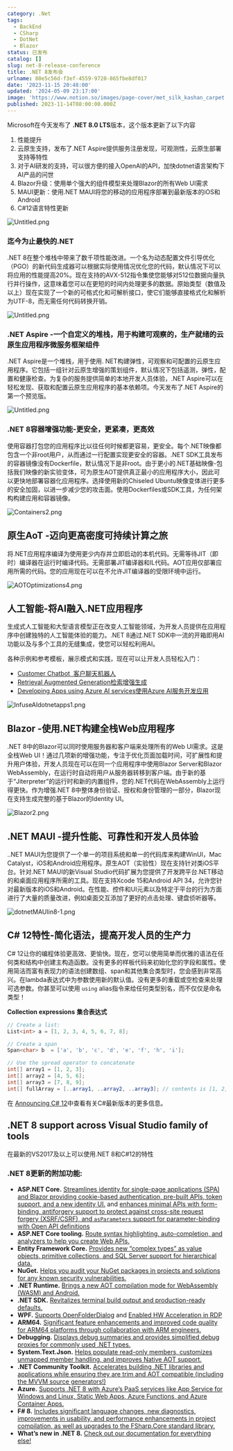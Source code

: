 ```yaml
---
category: .Net
tags:
  - BackEnd
  - CSharp
  - DotNet
  - Blazor
status: 已发布
catalog: []
slug: net-8-release-conference
title: .NET 8发布会
urlname: 80e5c56d-f3ef-4559-9720-865fbe8df017
date: '2023-11-15 20:48:00'
updated: '2024-05-09 23:17:00'
image: 'https://www.notion.so/images/page-cover/met_silk_kashan_carpet.jpg'
published: 2023-11-14T08:00:00.000Z
---
```


Microsoft在今天发布了 **.NET 8.0 LTS**版本，这个版本更新了以下内容

1. 性能提升
2. 云原生支持，发布了.NET Aspire提供服务注册发现，可观测性，云原生部署支持等特性
3. 对于AI研发的支持，可以很方便的接入OpenAI的API，加快dotnet语言架构下AI产品的问世
4. Blazor升级：使用单个强大的组件模型来处理Blazor的所有Web UI需求
5. MAUI更新：使用.NET MAUI将您的移动的应用程序部署到最新版本的iOS和Android
6. C#12语言特性更新

![Untitled.png](https://prod-files-secure.s3.us-west-2.amazonaws.com/5d24fe63-e567-4804-86f9-9fdc62e13082/10cda029-65af-4ea7-b30e-605b2d9e6c57/Untitled.png?X-Amz-Algorithm=AWS4-HMAC-SHA256&X-Amz-Content-Sha256=UNSIGNED-PAYLOAD&X-Amz-Credential=ASIAZI2LB466SVYMNN3J%2F20250209%2Fus-west-2%2Fs3%2Faws4_request&X-Amz-Date=20250209T213306Z&X-Amz-Expires=3600&X-Amz-Security-Token=IQoJb3JpZ2luX2VjEJT%2F%2F%2F%2F%2F%2F%2F%2F%2F%2FwEaCXVzLXdlc3QtMiJGMEQCIFM6Fq%2BYXIYZsEIIHHoYlkBobvOz0WALVIEWmWBPCfmeAiBxTahtML2OwHt77qjgD9UBgCa1oNRDZnqg9j9UNSR9CSqIBAit%2F%2F%2F%2F%2F%2F%2F%2F%2F%2F8BEAAaDDYzNzQyMzE4MzgwNSIMnngOJvaBWHkw7lxOKtwDq2Z2hkKiI4iv1skreGqkjVrDSgU84POqtAxx3LAwggbx3NECcz4XtEjXYEQl4CwRjvtXeRPBlfKSfWr9m3QaCoWwnk4FNkjn%2F%2BGM2zUbISEP0LPoBTa%2B7PIogd9sM6x9fPW5K3xDMZbXePN9M6Eyp7pddStGJb4S2adrXTU1AOMfcP0hjJwN4dALwwTVPUMtOXpdGNcRUEleqBvXdt%2FNeudi3%2BtHVfk%2BHcAV%2Fhdx68RtVwCwedMjHjNoMbgyF4qPpBNJDqjBUtz%2B1tPEtOFbJdGxIlqSFW%2FH%2BC2txx0uePRm9KLl3oaczSimh%2FLKbnn6zurnvMLfZm38RsPjFVeaKtycP9mnmMpx7k4goeKwiw1mNW4GY8tNqfDGHGPiNlWyhovXAs%2F6bja1%2BUnT7obw%2Byu4jYOIn5AoViM8KOcji9hcF7pJ%2FrtIcq9LV8JAQhJQnA5145TMAZG%2Blwn1KBA6YF%2FxpEjzLdfDm2LPtjiCdggSbMNG1h6ke6w6tTXSY5b6rNtS4ULnhRkBSp%2FPuM9eWJLMXe6cy%2FjuI1vaFV0ueJihCSLyZ2j6SubOKRf8S%2FXQyCJe06nvaGbakatH1dvtM2j%2FnDT89%2BqshZ1hy6sZefVCHnT1%2FPq5Il4jhe4wxo6kvQY6pgGYqzOOYOnJ4SsyRXsWtyKRqdURG%2BbElQthlg5hc1MDfSpxlloZh17JL%2FFuUOg61YTZ%2BF3xMj5RbEkNOz2D54IJRmv4jeHr3oQtyfrDvfn7SYtr5iT0gEwzRFAAskcMKIrbT%2B8tsGgTKnm2qcxTLBlclX1vAGvuV2axhpxCnO6dbmlvkPIG854kSYgsmSLBLNdqq22knW7ErwLECB3gYY1OljaL2x4C&X-Amz-Signature=65b87148307884b8ae5a7c9746c8b7fcd973f9eb284bb1152e5a80056cf57b77&X-Amz-SignedHeaders=host&x-id=GetObject)


### **迄今为止最快的.NET**


.NET 8在整个堆栈中带来了数千项性能改进。一个名为动态配置文件引导优化（PGO）的新代码生成器可以根据实际使用情况优化您的代码，默认情况下可以将应用的性能提高20%。现在支持的AVX-512指令集使您能够对512位数据向量执行并行操作，这意味着您可以在更短的时间内处理更多的数据。原始类型（数值及以上）现在实现了一个新的可格式化和可解析接口，使它们能够直接格式化和解析为UTF-8，而无需任何代码转换开销。


![Untitled.png](https://prod-files-secure.s3.us-west-2.amazonaws.com/5d24fe63-e567-4804-86f9-9fdc62e13082/edcbf140-d619-4389-a4a6-f97c113ab9f2/Untitled.png?X-Amz-Algorithm=AWS4-HMAC-SHA256&X-Amz-Content-Sha256=UNSIGNED-PAYLOAD&X-Amz-Credential=ASIAZI2LB466SVYMNN3J%2F20250209%2Fus-west-2%2Fs3%2Faws4_request&X-Amz-Date=20250209T213306Z&X-Amz-Expires=3600&X-Amz-Security-Token=IQoJb3JpZ2luX2VjEJT%2F%2F%2F%2F%2F%2F%2F%2F%2F%2FwEaCXVzLXdlc3QtMiJGMEQCIFM6Fq%2BYXIYZsEIIHHoYlkBobvOz0WALVIEWmWBPCfmeAiBxTahtML2OwHt77qjgD9UBgCa1oNRDZnqg9j9UNSR9CSqIBAit%2F%2F%2F%2F%2F%2F%2F%2F%2F%2F8BEAAaDDYzNzQyMzE4MzgwNSIMnngOJvaBWHkw7lxOKtwDq2Z2hkKiI4iv1skreGqkjVrDSgU84POqtAxx3LAwggbx3NECcz4XtEjXYEQl4CwRjvtXeRPBlfKSfWr9m3QaCoWwnk4FNkjn%2F%2BGM2zUbISEP0LPoBTa%2B7PIogd9sM6x9fPW5K3xDMZbXePN9M6Eyp7pddStGJb4S2adrXTU1AOMfcP0hjJwN4dALwwTVPUMtOXpdGNcRUEleqBvXdt%2FNeudi3%2BtHVfk%2BHcAV%2Fhdx68RtVwCwedMjHjNoMbgyF4qPpBNJDqjBUtz%2B1tPEtOFbJdGxIlqSFW%2FH%2BC2txx0uePRm9KLl3oaczSimh%2FLKbnn6zurnvMLfZm38RsPjFVeaKtycP9mnmMpx7k4goeKwiw1mNW4GY8tNqfDGHGPiNlWyhovXAs%2F6bja1%2BUnT7obw%2Byu4jYOIn5AoViM8KOcji9hcF7pJ%2FrtIcq9LV8JAQhJQnA5145TMAZG%2Blwn1KBA6YF%2FxpEjzLdfDm2LPtjiCdggSbMNG1h6ke6w6tTXSY5b6rNtS4ULnhRkBSp%2FPuM9eWJLMXe6cy%2FjuI1vaFV0ueJihCSLyZ2j6SubOKRf8S%2FXQyCJe06nvaGbakatH1dvtM2j%2FnDT89%2BqshZ1hy6sZefVCHnT1%2FPq5Il4jhe4wxo6kvQY6pgGYqzOOYOnJ4SsyRXsWtyKRqdURG%2BbElQthlg5hc1MDfSpxlloZh17JL%2FFuUOg61YTZ%2BF3xMj5RbEkNOz2D54IJRmv4jeHr3oQtyfrDvfn7SYtr5iT0gEwzRFAAskcMKIrbT%2B8tsGgTKnm2qcxTLBlclX1vAGvuV2axhpxCnO6dbmlvkPIG854kSYgsmSLBLNdqq22knW7ErwLECB3gYY1OljaL2x4C&X-Amz-Signature=72c259d14e5d0b9089ec3993b355887b829dd30e72f0a5991d6daf456fa17d70&X-Amz-SignedHeaders=host&x-id=GetObject)


### **.NET Aspire -一个自定义的堆栈，用于构建可观察的，生产就绪的云原生应用程序微服务框架组件**


.NET Aspire是一个堆栈，用于使用. NET构建弹性，可观察和可配置的云原生应用程序。它包括一组针对云原生增强的策划组件，默认情况下包括遥测，弹性，配置和健康检查。为复杂的服务提供简单的本地开发人员体验，.NET Aspire可以在轻松发现、获取和配置云原生应用程序的基本依赖项。今天发布了.NET Aspire的第一个预览版。


![Untitled.png](https://prod-files-secure.s3.us-west-2.amazonaws.com/5d24fe63-e567-4804-86f9-9fdc62e13082/ff6a34d3-ac25-412d-9204-a7263d00528f/Untitled.png?X-Amz-Algorithm=AWS4-HMAC-SHA256&X-Amz-Content-Sha256=UNSIGNED-PAYLOAD&X-Amz-Credential=ASIAZI2LB466SVYMNN3J%2F20250209%2Fus-west-2%2Fs3%2Faws4_request&X-Amz-Date=20250209T213306Z&X-Amz-Expires=3600&X-Amz-Security-Token=IQoJb3JpZ2luX2VjEJT%2F%2F%2F%2F%2F%2F%2F%2F%2F%2FwEaCXVzLXdlc3QtMiJGMEQCIFM6Fq%2BYXIYZsEIIHHoYlkBobvOz0WALVIEWmWBPCfmeAiBxTahtML2OwHt77qjgD9UBgCa1oNRDZnqg9j9UNSR9CSqIBAit%2F%2F%2F%2F%2F%2F%2F%2F%2F%2F8BEAAaDDYzNzQyMzE4MzgwNSIMnngOJvaBWHkw7lxOKtwDq2Z2hkKiI4iv1skreGqkjVrDSgU84POqtAxx3LAwggbx3NECcz4XtEjXYEQl4CwRjvtXeRPBlfKSfWr9m3QaCoWwnk4FNkjn%2F%2BGM2zUbISEP0LPoBTa%2B7PIogd9sM6x9fPW5K3xDMZbXePN9M6Eyp7pddStGJb4S2adrXTU1AOMfcP0hjJwN4dALwwTVPUMtOXpdGNcRUEleqBvXdt%2FNeudi3%2BtHVfk%2BHcAV%2Fhdx68RtVwCwedMjHjNoMbgyF4qPpBNJDqjBUtz%2B1tPEtOFbJdGxIlqSFW%2FH%2BC2txx0uePRm9KLl3oaczSimh%2FLKbnn6zurnvMLfZm38RsPjFVeaKtycP9mnmMpx7k4goeKwiw1mNW4GY8tNqfDGHGPiNlWyhovXAs%2F6bja1%2BUnT7obw%2Byu4jYOIn5AoViM8KOcji9hcF7pJ%2FrtIcq9LV8JAQhJQnA5145TMAZG%2Blwn1KBA6YF%2FxpEjzLdfDm2LPtjiCdggSbMNG1h6ke6w6tTXSY5b6rNtS4ULnhRkBSp%2FPuM9eWJLMXe6cy%2FjuI1vaFV0ueJihCSLyZ2j6SubOKRf8S%2FXQyCJe06nvaGbakatH1dvtM2j%2FnDT89%2BqshZ1hy6sZefVCHnT1%2FPq5Il4jhe4wxo6kvQY6pgGYqzOOYOnJ4SsyRXsWtyKRqdURG%2BbElQthlg5hc1MDfSpxlloZh17JL%2FFuUOg61YTZ%2BF3xMj5RbEkNOz2D54IJRmv4jeHr3oQtyfrDvfn7SYtr5iT0gEwzRFAAskcMKIrbT%2B8tsGgTKnm2qcxTLBlclX1vAGvuV2axhpxCnO6dbmlvkPIG854kSYgsmSLBLNdqq22knW7ErwLECB3gYY1OljaL2x4C&X-Amz-Signature=94ffd2b2895ed5e799fcfdb360689c1dc2b76d6eeb1e8cf6c7d8b0afa2d419cc&X-Amz-SignedHeaders=host&x-id=GetObject)


### **.NET 8容器增强功能-更安全，更紧凑，更高效**


使用容器打包您的应用程序比以往任何时候都更容易，更安全。每个.NET映像都包含一个非root用户，从而通过一行配置实现更安全的容器。.NET SDK工具发布的容器镜像没有Dockerfile，默认情况下是非root。由于更小的.NET基础映像-包括我们映像的新实验变体，可为原生AOT提供真正最小的应用程序大小，因此可以更快地部署容器化应用程序。选择使用新的Chiseled Ubuntu映像变体进行更多的安全加固，以进一步减少您的攻击面。使用Dockerfiles或SDK工具，为任何架构构建应用和容器镜像。


![Containers2.png](https://devblogs.microsoft.com/dotnet/wp-content/uploads/sites/10/2023/11/Containers2.png)


## 原生AoT -迈向更高密度可持续计算之旅


将.NET应用程序编译为使用更少内存并立即启动的本机代码。无需等待JIT（即时）编译器在运行时编译代码。无需部署JIT编译器和IL代码。AOT应用仅部署应用所需的代码。您的应用现在可以在不允许JIT编译器的受限环境中运行。


![AOTOptimizations4.png](https://devblogs.microsoft.com/dotnet/wp-content/uploads/sites/10/2023/11/AOTOptimizations4.png)


## 人工智能-将AI融入.NET应用程序


生成式人工智能和大型语言模型正在改变人工智能领域，为开发人员提供在应用程序中创建独特的人工智能体验的能力。.NET 8通过.NET SDK中一流的开箱即用AI功能以及与多个工具的无缝集成，使您可以轻松利用AI。


各种示例和参考模板，展示模式和实践，现在可以让开发人员轻松入门：

- [Customer Chatbot](https://github.com/dotnet/eShop)[ ](https://github.com/dotnet/eShop)[ 客户聊天机器人](https://github.com/dotnet/eShop)
- [Retrieval Augmented Generation](https://github.com/Azure-Samples/azure-search-openai-demo-csharp)[检索增强生成](https://github.com/Azure-Samples/azure-search-openai-demo-csharp)
- [Developing Apps using Azure AI services](https://devblogs.microsoft.com/dotnet/demystifying-retrieval-augmented-generation-with-dotnet/)[使用Azure AI服务开发应用](https://devblogs.microsoft.com/dotnet/demystifying-retrieval-augmented-generation-with-dotnet/)

![InfuseAIdotnetapps1.png](https://devblogs.microsoft.com/dotnet/wp-content/uploads/sites/10/2023/11/InfuseAIdotnetapps1.png)


## Blazor -使用.NET构建全栈Web应用程序


.NET 8中的Blazor可以同时使用服务器和客户端来处理所有的Web UI需求。这是全栈Web UI！通过几项新的增强功能，专注于优化页面加载时间，可扩展性和提升用户体验，开发人员现在可以在同一个应用程序中使用Blazor Server和Blazor WebAssembly，在运行时自动将用户从服务器转移到客户端。由于新的基于“Jiterpreter”的运行时和新的内置组件，您的.NET代码在WebAssembly上运行得更快。作为增强.NET 8中整体身份验证、授权和身份管理的一部分，Blazor现在支持生成完整的基于Blazor的Identity UI。


![Blazor2.png](https://devblogs.microsoft.com/dotnet/wp-content/uploads/sites/10/2023/11/Blazor2.png)


## .NET MAUI -提升性能、可靠性和开发人员体验


..NET MAUI为您提供了一个单一的项目系统和单一的代码库来构建WinUI，Mac Catalyst，iOS和Android应用程序。原生AOT（实验性）现在支持针对类iOS平台。针对.NET MAUI的新Visual Studio代码扩展为您提供了开发跨平台.NET移动的和桌面应用程序所需的工具。现在支持Xcode 15和Android API 34，允许您针对最新版本的iOS和Android。在性能、控件和UI元素以及特定于平台的行为方面进行了大量的质量改进，例如桌面交互添加了更好的点击处理、键盘侦听器等。


![dotnetMAUIin8-1.png](https://devblogs.microsoft.com/dotnet/wp-content/uploads/sites/10/2023/11/dotnetMAUIin8-1.png)


## C# 12特性-简化语法，提高开发人员的生产力


C# 12让你的编程体验更高效、更愉快。现在，您可以使用简单而优雅的语法在任何类和结构中创建主构造函数。没有更多的样板代码来初始化您的字段和属性。使用简洁而富有表现力的语法创建数组、span和其他集合类型时，您会感到非常高兴。在lambda表达式中为参数使用新的默认值。没有更多的重载或空检查来处理可选参数。你甚至可以使用 `using` alias指令来给任何类型别名，而不仅仅是命名类型！


**Collection expressions** **集合表达式**


```c#
// Create a list:
List<int> a = [1, 2, 3, 4, 5, 6, 7, 8];

// Create a span
Span<char> b  = ['a', 'b', 'c', 'd', 'e', 'f', 'h', 'i'];

// Use the spread operator to concatenate
int[] array1 = [1, 2, 3];
int[] array2 = [4, 5, 6];
int[] array3 = [7, 8, 9];
int[] fullArray = [..array1, ..array2, ..array3]; // contents is [1, 2, 3, 4, 5, 6, 7, 8, 9]
```


在 [Announcing C# 12](https://devblogs.microsoft.com/dotnet/announcing-csharp-12)中查看有关C#最新版本的更多信息。


## .NET 8 support across Visual Studio family of tools


在最新的VS2017及以上可以使用.NET 8和C#12的特性


### .NET 8更新的附加功能:

- **ASP.NET Core.** [Streamlines identity for single-page applications (SPA) and Blazor providing cookie-based authentication, pre-built APIs, token support, and a new identity UI.](https://devblogs.microsoft.com/dotnet/whats-new-with-identity-in-dotnet-8/) and [enhances minimal APIs with form-binding, antiforgery support to protect against cross-site request forgery (XSRF/CSRF), and ](https://learn.microsoft.com/aspnet/core/release-notes/aspnetcore-8.0#minimal-apis)[`asParameters`](https://learn.microsoft.com/aspnet/core/release-notes/aspnetcore-8.0#minimal-apis)[ support for parameter-binding with Open API definitions](https://learn.microsoft.com/aspnet/core/release-notes/aspnetcore-8.0#minimal-apis)
- **ASP.NET Core tooling.** [Route syntax highlighting, auto-completion, and analyzers to help you create Web APIs.](https://devblogs.microsoft.com/dotnet/aspnet-core-route-tooling-dotnet-8/)
- **Entity Framework Core.** [Provides new “complex types” as value objects, primitive collections, and SQL Server support for hierarchical data.](https://devblogs.microsoft.com/dotnet/announcing-ef8-rc2/)
- **NuGet.** [Helps you audit your NuGet packages in projects and solutions for any known security vulnerabilities.](https://learn.microsoft.com/nuget/concepts/auditing-packages)
- **.NET Runtime.** [Brings a new AOT compilation mode for WebAssembly (WASM) and Android.](https://devblogs.microsoft.com/dotnet/announcing-dotnet-8-rc1/#androidstripilafteraot-mode-on-android)
- **.NET SDK.** [Revitalizes terminal build output and production-ready defaults.](https://learn.microsoft.com/dotnet/core/whats-new/dotnet-8#net-sdk)
- **WPF.** [Supports OpenFolderDialog](https://devblogs.microsoft.com/dotnet/wpf-file-dialog-improvements-in-dotnet-8/) and [Enabled HW Acceleration in RDP](https://devblogs.microsoft.com/dotnet/announcing-dotnet-8-rc1/#wpf-hardware-acceleration-in-rdp)
- **ARM64.** [Significant feature enhancements and improved code quality for ARM64 platforms through collaboration with ARM engineers.](https://devblogs.microsoft.com/dotnet/this-arm64-performance-in-dotnet-8/)
- **Debugging.** [Displays debug summaries and provides simplified debug proxies for commonly used .NET types.](https://devblogs.microsoft.com/dotnet/debugging-enhancements-in-dotnet-8/)
- **System.Text.Json.** [Helps populate read-only members, customizes unmapped member handling, and improves Native AOT support.](https://devblogs.microsoft.com/dotnet/system-text-json-in-dotnet-8/)
- **.NET Community Toolkit.** [Accelerates building .NET libraries and applications while ensuring they are trim and AOT compatible (including the MVVM source generators!)](https://devblogs.microsoft.com/dotnet/announcing-the-dotnet-community-toolkit-821/)
- **Azure.** [Supports .NET 8 with Azure’s PaaS services like App Service for Windows and Linux, Static Web Apps, Azure Functions, and Azure Container Apps.](https://aka.ms/appservice-dotnet8)
- **F# 8.** [Includes significant language changes, new diagnostics, improvements in usability, and performance enhancements in project compilation, as well as upgrades to the FSharp.Core standard library.](https://devblogs.microsoft.com/dotnet/announcing-fsharp-8/)
- **What’s new in .NET 8.** [Check out our documentation for everything else!](https://learn.microsoft.com/dotnet/core/whats-new/dotnet-8)
